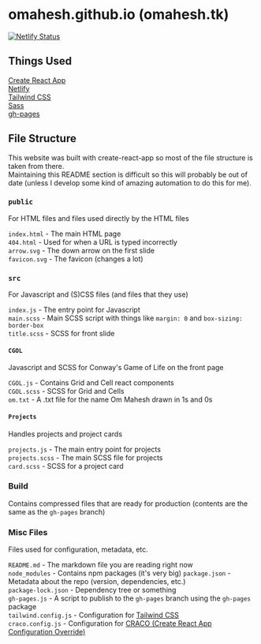 # omahesh.github.io (omahesh.tk)

[![Netlify Status](https://api.netlify.com/api/v1/badges/ed23a536-913d-47b6-ba02-37fd8974ee79/deploy-status)](https://app.netlify.com/sites/ommahesh/deploys)
## Things Used

[Create React App](https://create-react-app.dev/)  
[Netlify](https://netlify.com)  
[Tailwind CSS](https://tailwindcss.com/)  
[Sass](https://sass-lang.com/)  
[gh-pages](https://www.npmjs.com/package/gh-pages)

## File Structure
This website was built with create-react-app so most of the file structure is taken from there.  
Maintaining this README section is difficult so this will probably be out of date (unless I develop some kind of amazing automation to do this for me).

### `public` 
For HTML files and files used directly by the HTML files

`index.html` - The main HTML page  
`404.html` - Used for when a URL is typed incorrectly  
`arrow.svg` - The down arrow on the first slide  
`favicon.svg` - The favicon (changes a lot)  

### `src` 
For Javascript and (S)CSS files (and files that they use)

`index.js` - The entry point for Javascript  
`main.scss` - Main SCSS script with things like `margin: 0` and `box-sizing: border-box`  
`title.scss` - SCSS for front slide  
#### `CGOL` 
Javascript and SCSS for Conway's Game of Life on the front page

`CGOL.js` - Contains Grid and Cell react components  
`CGOL.scss` - SCSS for Grid and Cells  
`om.txt` - A .txt file for the name Om Mahesh drawn in 1s and 0s

#### `Projects` 
Handles projects and project cards

`projects.js` - The main entry point for projects  
`projects.scss` - The main SCSS file for projects  
`card.scss` - SCSS for a project card

### Build
Contains compressed files that are ready for production (contents are the same as the `gh-pages` branch)

### Misc Files
Files used for configuration, metadata, etc.

`README.md` - The markdown file you are reading right now  
`node_modules` - Contains npm packages (it's very big)
`package.json` - Metadata about the repo (version, dependencies, etc.)  
`package-lock.json` - Dependency tree or something  
`gh-pages.js` - A script to publish to the `gh-pages` branch using the `gh-pages` package  
`tailwind.config.js` - Configuration for [Tailwind CSS](https://tailwindcss.com/)  
`craco.config.js` - Configuration for [CRACO (Create React App Configuration Override)](https://www.npmjs.com/package/@craco/craco)